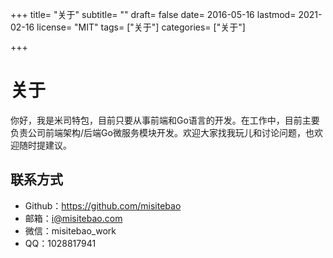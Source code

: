 +++
title= "关于"
subtitle= ""
draft= false
date= 2016-05-16
lastmod= 2021-02-16
license= "MIT"
tags= ["关于"]
categories= ["关于"]

+++

# 关于

你好，我是米司特包，目前只要从事前端和Go语言的开发。在工作中，目前主要负责公司前端架构/后端Go微服务模块开发。欢迎大家找我玩儿和讨论问题，也欢迎随时提建议。

## 联系方式

- Github：https://github.com/misitebao
- 邮箱：i@misitebao.com
- 微信：misitebao_work
- QQ：1028817941